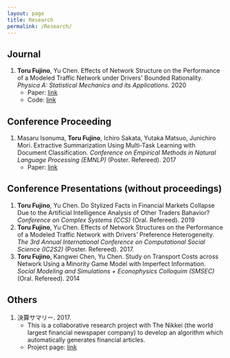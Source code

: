 ```yaml
---
layout: page
title: Research
permalink: /Research/
---
```


## Journal

1. **Toru Fujino**, Yu Chen. Effects of Network Structure on the Performance of a Modeled Traffic Network under Drivers' Bounded Rationality. *Physica A: Statistical Mechanics and its Applications*. 2020
    - Paper: <a href="https://doi.org/10.1016/j.physa.2019.122228" target="_blank">link</a>
    - Code: <a href="https://github.com/toru34/fujino_physica_2019" target="_blank">link</a>

## Conference Proceeding

1. Masaru Isonuma, **Toru Fujino**, Ichiro Sakata, Yutaka Matsuo, Junichiro Mori. Extractive Summarization Using Multi-Task Learning with Document Classification. *Conference on Empirical Methods in Natural Language Processing (EMNLP)* (Poster. Refereed). 2017
    - Paper: <a href="https://doi.org/10.18653/v1/D17-1223" target="_blank">link</a>

## Conference Presentations (without proceedings)

1. **Toru Fujino**, Yu Chen. Do Stylized Facts in Financial Markets Collapse Due to the Artificial Intelligence Analysis of Other Traders Bahavior? *Conference on Complex Systems (CCS)* (Oral. Refereed). 2019
2. **Toru Fujino**, Yu Chen. Effects of Network Structures on the Performance of a Modeled Traffic Network with Drivers’ Preference Heterogeneity. *The 3rd Annual International Conference on Computational Social Science (IC2S2)* (Poster. Refereed). 2017.
3. **Toru Fujino**, Kangwei Chen, Yu Chen. Study on Transport Costs across Network Using a Minority Game Model with Imperfect Information. *Social Modeling and Simulations + Econophysics Colloquim (SMSEC)* (Oral. Refereed). 2014

## Others

1. 決算サマリー. 2017.
    - This is a collaborative research project with The Nikkei (the world largest financial newspaper company) to develop an algorithm which automatically generates financial articles.
    - Project page: <a href="https://pr.nikkei.com/qreports-ai/" target="_blank">link</a>